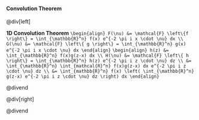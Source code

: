 #### Convolution Theorem

@div[left]

__1D Convolution Theorem__
`\begin{align} F(\nu) &= \mathcal{F} \left\{f \right\} = \int_{\mathbb{R}^n} f(x) e^{-2 \pi i x \cdot \nu} dx \\ G(\nu) &= \mathcal{F} \left\{ g \right\} = \int_{\mathbb{R}^n} g(x) e^{-2 \pi i x \cdot \nu} dx \end{align}`
`\begin{align} h(z) &= \int_{\mathbb{R}^n} f(x)g(z-x) dx \\ H(\nu) &= \mathcal{F} \left\{ h \right\} = \int_{\mathbb{R}^n} h(z) e^{-2 \pi i z \cdot \nu} dz \\ &= \int_{\mathbb{R}^n} \int_{mathcal{R}^n} f(x)g(z-x) dx e^{-2 \pi i z \cdot \nu} dz \\ &= \int_{mathbb{R}^n} f(x) \left( \int_{\mathbb{R}^n} g(z-x) e^{-2 \pi i z \cdot \nu} dz \right) dx \end{align}`


@divend

@div[right]



@divend
